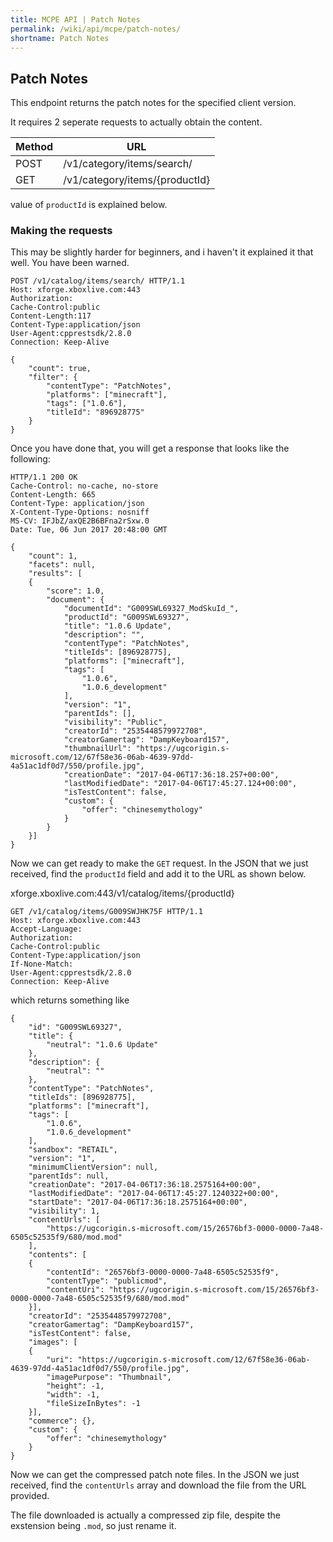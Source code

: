 ```yaml
---
title: MCPE API | Patch Notes
permalink: /wiki/api/mcpe/patch-notes/
shortname: Patch Notes
---
```

## Patch Notes
This endpoint returns the patch notes for the specified client version. 

It requires 2 seperate requests to actually obtain the content.

|Method|URL|
|------|---|
|POST|/v1/category/items/search/|
|GET|/v1/category/items/{productId}|

value of `productId` is explained below.

### Making the requests
This may be slightly harder for beginners, and i haven't it explained it that well. You have been warned.

```
POST /v1/catalog/items/search/ HTTP/1.1
Host: xforge.xboxlive.com:443
Authorization:
Cache-Control:public
Content-Length:117
Content-Type:application/json
User-Agent:cpprestsdk/2.8.0
Connection: Keep-Alive

{
    "count": true,
    "filter": {
        "contentType": "PatchNotes",
        "platforms": ["minecraft"],
        "tags": ["1.0.6"],
        "titleId": "896928775"
    }
}
```

Once you have done that, you will get a response that looks like the following:

```
HTTP/1.1 200 OK
Cache-Control: no-cache, no-store
Content-Length: 665
Content-Type: application/json
X-Content-Type-Options: nosniff
MS-CV: IFJbZ/axQE2B6BFna2rSxw.0
Date: Tue, 06 Jun 2017 20:48:00 GMT

{
    "count": 1,
    "facets": null,
    "results": [
    {
        "score": 1.0,
        "document": {
            "documentId": "G009SWL69327_ModSkuId_",
            "productId": "G009SWL69327",
            "title": "1.0.6 Update",
            "description": "",
            "contentType": "PatchNotes",
            "titleIds": [896928775],
            "platforms": ["minecraft"],
            "tags": [
                "1.0.6",
                "1.0.6_development"
            ],
            "version": "1",
            "parentIds": [],
            "visibility": "Public",
            "creatorId": "2535448579972708",
            "creatorGamertag": "DampKeyboard157",
            "thumbnailUrl": "https://ugcorigin.s-microsoft.com/12/67f58e36-06ab-4639-97dd-4a51ac1df0d7/550/profile.jpg",
            "creationDate": "2017-04-06T17:36:18.257+00:00",
            "lastModifiedDate": "2017-04-06T17:45:27.124+00:00",
            "isTestContent": false,
            "custom": {
                "offer": "chinesemythology"
            }
        }
    }]
}
```

Now we can get ready to make the `GET` request. In the JSON that we just received, find the `productId` field and add it to the URL as shown below.

xforge.xboxlive.com:443/v1/catalog/items/{productId}

```
GET /v1/catalog/items/G009SWJHK75F HTTP/1.1
Host: xforge.xboxlive.com:443
Accept-Language:
Authorization:
Cache-Control:public
Content-Type:application/json
If-None-Match:
User-Agent:cpprestsdk/2.8.0
Connection: Keep-Alive
```

which returns something like

```
{
    "id": "G009SWL69327",
    "title": {
        "neutral": "1.0.6 Update"
    },
    "description": {
        "neutral": ""
    },
    "contentType": "PatchNotes",
    "titleIds": [896928775],
    "platforms": ["minecraft"],
    "tags": [
        "1.0.6",
        "1.0.6_development"
    ],
    "sandbox": "RETAIL",
    "version": "1",
    "minimumClientVersion": null,
    "parentIds": null,
    "creationDate": "2017-04-06T17:36:18.2575164+00:00",
    "lastModifiedDate": "2017-04-06T17:45:27.1240322+00:00",
    "startDate": "2017-04-06T17:36:18.2575164+00:00",
    "visibility": 1,
    "contentUrls": [
        "https://ugcorigin.s-microsoft.com/15/26576bf3-0000-0000-7a48-6505c52535f9/680/mod.mod"
    ],
    "contents": [
    {
        "contentId": "26576bf3-0000-0000-7a48-6505c52535f9",
        "contentType": "publicmod",
        "contentUri": "https://ugcorigin.s-microsoft.com/15/26576bf3-0000-0000-7a48-6505c52535f9/680/mod.mod"
    }],
    "creatorId": "2535448579972708",
    "creatorGamertag": "DampKeyboard157",
    "isTestContent": false,
    "images": [
    {
        "uri": "https://ugcorigin.s-microsoft.com/12/67f58e36-06ab-4639-97dd-4a51ac1df0d7/550/profile.jpg",
        "imagePurpose": "Thumbnail",
        "height": -1,
        "width": -1,
        "fileSizeInBytes": -1
    }],
    "commerce": {},
    "custom": {
        "offer": "chinesemythology"
    }
}
```

Now we can get the compressed patch note files. In the JSON we just received, find the `contentUrls` array and download the file from the URL provided.

The file downloaded is actually a compressed zip file, despite the exstension being `.mod`, so just rename it.
